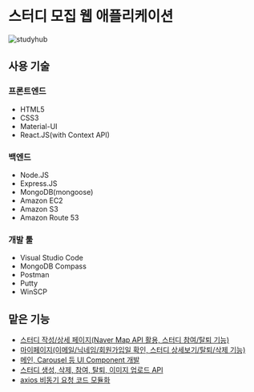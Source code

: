 # 스터디 모집 웹 애플리케이션

![studyhub](https://user-images.githubusercontent.com/35620465/56643541-c6fb1180-66b4-11e9-9e29-e18fb10bdd6a.JPG)

## 사용 기술

### 프론트엔드

- HTML5
- CSS3
- Material-UI
- React.JS(with Context API)

### 백엔드

- Node.JS
- Express.JS
- MongoDB(mongoose)
- Amazon EC2
- Amazon S3
- Amazon Route 53

### 개발 툴

- Visual Studio Code
- MongoDB Compass
- Postman
- Putty
- WinSCP

## 맡은 기능

- [스터디 작성/상세 페이지(Naver Map API 활용, 스터디 참여/탈퇴 기능)](https://github.com/hengmo/StudyHub/tree/master/frontend/src/components/contents)
- [마이페이지(이메일/닉네임/회원가입일 확인, 스터디 상세보기/탈퇴/삭제 기능)](https://github.com/hengmo/StudyHub/tree/master/frontend/src/components/MyPage)
- [메인, Carousel 등 UI Component 개발](https://github.com/hengmo/StudyHub/tree/master/frontend/src/components/UIElements)
- [스터디 생성, 삭제, 참여, 탈퇴, 이미지 업로드 API](https://github.com/hengmo/StudyHub/blob/master/backend/routes/api/contents.js)
- [axios 비동기 요청 코드 모듈화](https://github.com/hengmo/StudyHub#%EB%8C%80%ED%91%9C%EC%A0%81%EC%9C%BC%EB%A1%9C-%ED%94%84%EB%A1%9C%EC%A0%9D%ED%8A%B8%EC%97%90-%EA%B8%B0%EC%97%AC%ED%95%9C-%EC%BD%94%EB%93%9C)